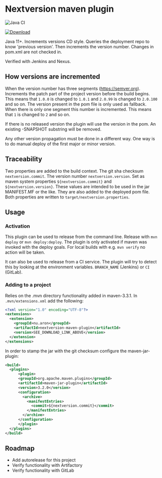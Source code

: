# Nextversion maven plugin

![Java CI](https://github.com/andreasaronsson/nextversion-maven-plugin/workflows/Java%20CI/badge.svg)

[ ![Download](https://api.bintray.com/packages/aron/maven/nextversion-maven-plugin/images/download.svg) ](https://bintray.com/aron/maven/nextversion-maven-plugin/_latestVersion)

Java 11+.
Increments versions CD style.
Queries the deployment repo to know 'previous version'.
Then increments the version number.
Changes in pom.xml are not checked in.

Verified with Jenkins and Nexus.

## How versions are incremented

When the version number has three segments (https://semver.org).
Increments the patch part of the project version before the build begins.
This means that `1.0.0` is changed to `1.0.1` and `2.0.99` is changed to `2.0.100` and so on.
The version present in the pom file is only used as fallback.
When there is only one segment this number is incremented.
This means that `1` is changed to `2` and so on.

If there is no released version the plugin will use the version in the pom.
An existing -SNAPSHOT substring will be removed.

Any other version propagation must be done in a different way.
One way is to do manual deploy of the first major or minor version.

## Traceability

Two properties are added to the build context.
The git sha checksum `nextversion.commit`.
The version number `nextversion.version`. 
Set as maven system properties `${nextversion.commit}` and `${nextversion.version}`.
These values are intended to be used in the jar MANIFEST.MF or the like.
They are also added to the deployed pom file.
Both properties are written to `target/nextversion.properties`.

## Usage

### Activation

This plugin can be used to release from the command line.
Release with `mvn deploy` or `mvn deploy:deploy`.
The plugin is only activated if maven was invoked with the deploy goals.
For local builds with e.g. `mvn verify` no action will be taken.

It can also be used to release from a CI service.
The plugin will try to detect this by looking at the environment variables.
`BRANCH_NAME` (Jenkins) or `CI` (GitLab).

### Adding to a project

Relies on the .mvn directory functionality added in maven-3.3.1.
In `.mvn/extensions.xml` add the following:

```xml
<?xml version="1.0" encoding="UTF-8"?>
<extensions>
  <extension>
    <groupId>nu.aron</groupId>
    <artifactId>nextversion-maven-plugin</artifactId>
    <version>SEE_DOWNLOAD_LINK_ABOVE</version>
  </extension>
</extensions>
```

In order to stamp the jar with the git checksum configure the maven-jar-plugin:

```xml
<build>
  <plugins>
      <plugin>
      <groupId>org.apache.maven.plugins</groupId>
      <artifactId>maven-jar-plugin</artifactId>
      <version>3.2.0</version>
      <configuration>
        <archive>
          <manifestEntries>
            <commit>${nextversion.commit}</commit>
          </manifestEntries>
        </archive>
      </configuration>
      </plugin>
  </plugins>
</build>
```

## Roadmap

* Add autorelease for this project
* Verify functionality with Artifactory
* Verify functionality with GitLab
